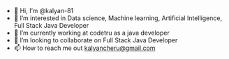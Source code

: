- 👋 Hi, I’m @kalyan-81
- 👀 I’m interested in Data science, Machine learning, Artificial Intelligence, Full Stack Java Developer
- 🌱 I’m currently working at codetru as a java developer
- 💞️ I’m looking to collaborate on Full Stack Java Developer
- 📫 How to reach me out kalyancheru@gmail.com
